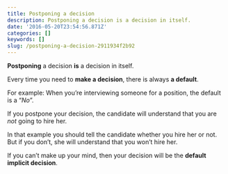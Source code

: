 ```yaml
---
title: Postponing a decision
description: Postponing a decision is a decision in itself.
date: '2016-05-20T23:54:56.871Z'
categories: []
keywords: []
slug: /postponing-a-decision-2911934f2b92
---
```


**Postponing** a decision **is** a decision in itself.

Every time you need to **make a decision**, there is always **a default**.

For example: When you’re interviewing someone for a position, the default is a “_No_”.

If you postpone your decision, the candidate will understand that you are _not_ going to hire her.

In that example you should tell the candidate whether you hire her or not. But if you don’t, she will understand that you won’t hire her.

If you can’t make up your mind, then your decision will be the **default implicit decision**.